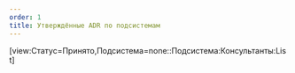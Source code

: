```yaml
---
order: 1
title: Утверждённые ADR по подсистемам
---
```


[view:Статус=Принято,Подсистема=none::Подсистема:Консультанты:List]